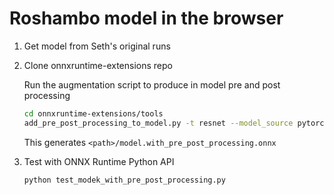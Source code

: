 # Roshambo model in the browser

1. Get model from Seth's original runs

2. Clone onnxruntime-extensions repo

   Run the augmentation script to produce in model pre and post processing

   ```bash
   cd onnxruntime-extensions/tools
   add_pre_post_processing_to_model.py -t resnet --model_source pytorch <path>/model.onnx
   ```

   This generates `<path>/model.with_pre_post_processing.onnx`

3. Test with ONNX Runtime Python API

   ```bash
   python test_modek_with_pre_post_processing.py
   ```
